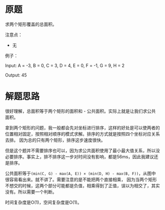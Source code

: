 # 原题
求两个矩形覆盖的总面积。

注意点：

  - 无

例子：

Input: A = -3, B = 0, C = 3, D = 4, E = 0, F = -1, G = 9, H = 2

Output: 45

# 解题思路
很好理解，总面积等于两个矩形的面积和 - 公共面积。实际上就是让我们求公共面积。

拿到两个矩形的问题，我一般都会先对坐标进行排序，这样的好处是可以使两者的位置相对固定，按照相对顺序的模式求解。排序的方式就是按照四个坐标对应关系去排。
因为总的只有两个矩形，排序这步速度很快。

但是这个题并不需要排序也可以，因为求公共面积使用了最小最大值关系，所以没必要排序。事实上，排不排序这一步对时间没有影响，都是56ms，因此我建议还是排序。

公共面积等于`(min(C, G) - max(A, E)) × (min(D, H) - max(B, F))`，从图中很容易看出来。就不讲了。需要注意的是不能把两个直接相乘，
因为当两个矩形不想交的时候，这两个部分可能都是负值，相乘得到了正值，误以为相交了，其实没有。所以需要一个判断。

时间复杂度是O(1)，空间复杂度是O(1)。

